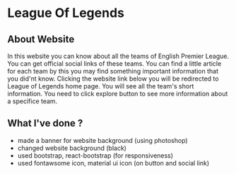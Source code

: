 # League Of Legends

## About Website
In this website you can know about all the teams of English Premier League. You can get official social links of these teams. You can find a little article for each team by this you may find something important information that you did'nt know. Clicking the website link below you will be redirected to League of Legends home page. You will see all the team's short information. You need to click explore button to see more information about a specifice team.

## What I've done ?
- made a banner for website background (using photoshop)
- changed website background (black)
- used bootstrap, react-bootstrap (for responsiveness)
- used fontawsome icon, material ui icon (on button and social link)